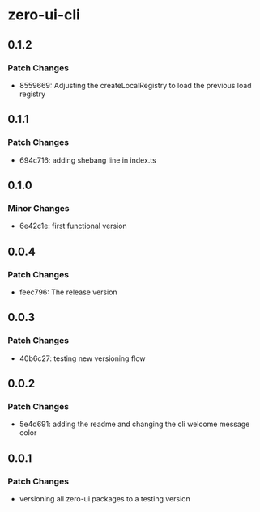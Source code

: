 # zero-ui-cli

## 0.1.2

### Patch Changes

- 8559669: Adjusting the createLocalRegistry to load the previous load registry

## 0.1.1

### Patch Changes

- 694c716: adding shebang line in index.ts

## 0.1.0

### Minor Changes

- 6e42c1e: first functional version

## 0.0.4

### Patch Changes

- feec796: The release version

## 0.0.3

### Patch Changes

- 40b6c27: testing new versioning flow

## 0.0.2

### Patch Changes

- 5e4d691: adding the readme and changing the cli welcome message color

## 0.0.1

### Patch Changes

- versioning all zero-ui packages to a testing version
